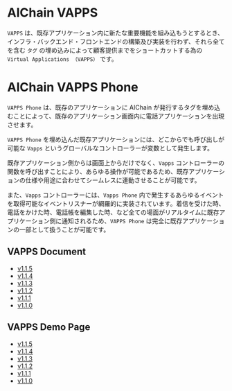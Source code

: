 # AIChain VAPPS
`VAPPS` は、既存アプリケーション内に新たな重要機能を組み込もうとするとき、インフラ・バックエンド・フロントエンドの構築及び実装を行わず、それら全てを含む `タグ` の埋め込みによって顧客提供までをショートカットする為の `Virtual Applications （VAPPS）` です。

# AIChain VAPPS Phone
`VAPPS Phone` は、既存のアプリケーションに AIChain が発行するタグを埋め込むことによって、既存のアプリケーション画面内に電話アプリケーションを出現させます。

`VAPPS Phone` を埋め込んだ既存アプリケーションには、どこからでも呼び出しが可能な `Vapps` というグローバルなコントローラーが変数として発生します。

既存アプリケーション側からは画面上からだけでなく、`Vapps` コントローラーの関数を呼び出すことにより、あらゆる操作が可能であるため、既存アプリケーションの仕様や用途に合わせてシームレスに連動させることが可能です。

また、`Vapps` コントローラーには、`Vapps Phone` 内で発生するあらゆるイベントを取得可能なイベントリスナーが網羅的に実装されています。着信を受けた時、電話をかけた時、電話帳を編集した時、など全ての場面がリアルタイムに既存アプリケーション側に通知されるため、`VAPPS Phone` は完全に既存アプリケーションの一部として扱うことが可能です。


## VAPPS Document
- [v1.1.5](docs/v1.1.5/README.md)
- [v1.1.4](docs/v1.1.4/README.md)
- [v1.1.3](docs/v1.1.3/README.md)
- [v1.1.2](docs/v1.1.2/README.md)
- [v1.1.1](docs/v1.1.1/README.md)
- [v1.1.0](docs/v1.1.0/README.md)

## VAPPS Demo Page
- [v1.1.5](https://aichain-pjt.github.io/vapps-public/v1.1.5/)
- [v1.1.4](https://aichain-pjt.github.io/vapps-public/v1.1.4/)
- [v1.1.3](https://aichain-pjt.github.io/vapps-public/v1.1.3/)
- [v1.1.2](https://aichain-pjt.github.io/vapps-public/v1.1.2/)
- [v1.1.1](https://aichain-pjt.github.io/vapps-public/v1.1.1/)
- [v1.1.0](https://aichain-pjt.github.io/vapps-public/v1.1.0/)